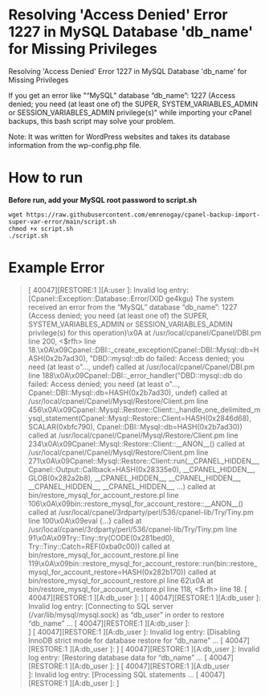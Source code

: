 
# Resolving 'Access Denied' Error 1227 in MySQL Database 'db_name' for Missing Privileges
Resolving 'Access Denied' Error 1227 in MySQL Database 'db_name' for Missing Privileges

If you get an error like "“MySQL” database “db_name”: 1227 (Access denied; you need (at least one of) the SUPER, SYSTEM_VARIABLES_ADMIN or SESSION_VARIABLES_ADMIN privilege(s)" while importing your cPanel backups, this bash script may solve your problem.

Note: It was written for WordPress websites and takes its database information from the wp-config.php file.

# How to run
**Before run, add your MySQL root password to script.sh**

    wget https://raw.githubusercontent.com/emrenogay/cpanel-backup-import-super-var-error/main/script.sh
    chmod +x script.sh
    ./script.sh


# Example Error

> [ 40047][RESTORE:1 ][A:user       ]:               Invalid log entry:
> [Cpanel::Exception::Database::Error/(XID ge4kgu) The system received
> an error from the “MySQL” database “db_name”: 1227 (Access denied; you
> need (at least one of) the SUPER, SYSTEM_VARIABLES_ADMIN or
> SESSION_VARIABLES_ADMIN privilege(s) for this operation)\x0A at
> /usr/local/cpanel/Cpanel/DBI.pm line 200, <$rfh> line
> 18.\x0A\x09Cpanel::DBI::_create_exception(Cpanel::DBI::Mysql::db=HASH(0x2b7ad30),
> "DBD::mysql::db do failed: Access denied; you need (at least o"...,
> undef) called at /usr/local/cpanel/Cpanel/DBI.pm line
> 188\x0A\x09Cpanel::DBI::_error_handler("DBD::mysql::db do failed:
> Access denied; you need (at least o"...,
> Cpanel::DBI::Mysql::db=HASH(0x2b7ad30), undef) called at
> /usr/local/cpanel/Cpanel/Mysql/Restore/Client.pm line
> 456\x0A\x09Cpanel::Mysql::Restore::Client::_handle_one_delimited_mysql_statement(Cpanel::Mysql::Restore::Client=HASH(0x2846d68),
> SCALAR(0xbfc790), Cpanel::DBI::Mysql::db=HASH(0x2b7ad30)) called at
> /usr/local/cpanel/Cpanel/Mysql/Restore/Client.pm line
> 234\x0A\x09Cpanel::Mysql::Restore::Client::__ANON__() called at
> /usr/local/cpanel/Cpanel/Mysql/Restore/Client.pm line
> 271\x0A\x09Cpanel::Mysql::Restore::Client::run(__CPANEL_HIDDEN__,
> Cpanel::Output::Callback=HASH(0x28335e0), __CPANEL_HIDDEN__,
> GLOB(0x282a2b8), __CPANEL_HIDDEN__, __CPANEL_HIDDEN__,
> __CPANEL_HIDDEN__, __CPANEL_HIDDEN__, ...) called at bin/restore_mysql_for_account_restore.pl line
> 106\x0A\x09bin::restore_mysql_for_account_restore::__ANON__() called
> at /usr/local/cpanel/3rdparty/perl/536/cpanel-lib/Try/Tiny.pm line
> 100\x0A\x09eval {...} called at
> /usr/local/cpanel/3rdparty/perl/536/cpanel-lib/Try/Tiny.pm line
> 91\x0A\x09Try::Tiny::try(CODE(0x281bed0),
> Try::Tiny::Catch=REF(0xba0c00)) called at
> bin/restore_mysql_for_account_restore.pl line
> 119\x0A\x09bin::restore_mysql_for_account_restore::run(bin::restore_mysql_for_account_restore=HASH(0x282b170))
> called at bin/restore_mysql_for_account_restore.pl line 62\x0A at
> bin/restore_mysql_for_account_restore.pl line 118, <$rfh> line 18. [
> 40047][RESTORE:1 ][A:db_user       ]:               ] [
> 40047][RESTORE:1 ][A:db_user       ]:               Invalid log entry:
> [Connecting to SQL server (/var/lib/mysql/mysql.sock) as “db_user” in
> order to restore “db_name” … [ 40047][RESTORE:1 ][A:db_user       ]:  
> ] [ 40047][RESTORE:1 ][A:db_user       ]:               Invalid log
> entry: [Disabling InnoDB strict mode for database restore for
> “db_name” … [ 40047][RESTORE:1 ][A:db_user       ]:               ] [
> 40047][RESTORE:1 ][A:db_user       ]:               Invalid log entry:
> [Restoring database data for “db_name” … [ 40047][RESTORE:1
> ][A:db_user       ]:               ] [ 40047][RESTORE:1 ][A:db_user   
> ]:               Invalid log entry: [Processing SQL statements … [
> 40047][RESTORE:1 ][A:db_user       ]:               ]


